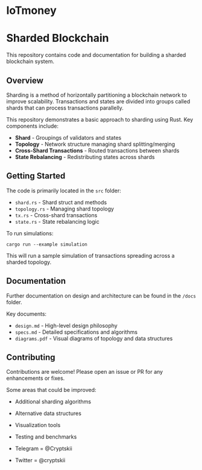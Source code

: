 # IoTmoney
 
# Sharded Blockchain

This repository contains code and documentation for building a sharded blockchain system.

## Overview

Sharding is a method of horizontally partitioning a blockchain network to improve scalability. Transactions and states are divided into groups called shards that can process transactions parallelly. 

This repository demonstrates a basic approach to sharding using Rust. Key components include:

- **Shard** - Groupings of validators and states
- **Topology** - Network structure managing shard splitting/merging
- **Cross-Shard Transactions** - Routed transactions between shards
- **State Rebalancing** - Redistributing states across shards

## Getting Started

The code is primarily located in the `src` folder:

- `shard.rs` - Shard struct and methods
- `topology.rs` - Managing shard topology  
- `tx.rs` - Cross-shard transactions
- `state.rs` - State rebalancing logic

To run simulations:

```
cargo run --example simulation
```

This will run a sample simulation of transactions spreading across a sharded topology.

## Documentation

Further documentation on design and architecture can be found in the `/docs` folder. 

Key documents:

- `design.md` - High-level design philosophy 
- `specs.md` - Detailed specifications and algorithms
- `diagrams.pdf` - Visual diagrams of topology and data structures

## Contributing

Contributions are welcome! Please open an issue or PR for any enhancements or fixes.

Some areas that could be improved:

- Additional sharding algorithms  
- Alternative data structures
- Visualization tools
- Testing and benchmarks

- Telegram = @Cryptskii
- Twitter = @cryptskii
